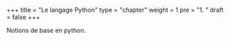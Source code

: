 +++
title = "Le langage Python"
type = "chapter"
weight = 1
pre = "1. "
draft = false
+++

Notions de base en python.